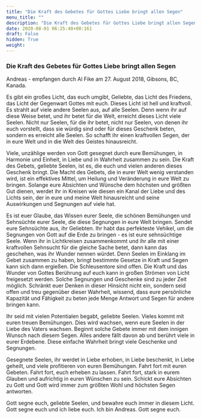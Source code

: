 ```yaml
---
title: "Die Kraft des Gebetes für Gottes Liebe bringt allen Segen"
menu_title: ""
description: "Die Kraft des Gebetes für Gottes Liebe bringt allen Segen"
date: 2020-08-01 06:25:48+00:161
draft: False
hidden: True
weight:
---
```

### Die Kraft des Gebetes für Gottes Liebe bringt allen Segen

Andreas - empfangen durch Al Fike am 27. August 2018, Gibsons, BC, Kanada.

Es gibt ein großes Licht, das euch umgibt, Geliebte, das Licht des Friedens, das Licht der Gegenwart Gottes mit euch. Dieses Licht ist hell und kraftvoll. Es strahlt auf viele andere Seelen aus, auf alle Seelen. Denn wenn ihr auf diese Weise betet, und ihr betet für die Welt, erreicht dieses Licht viele Seelen. Nicht nur Seelen, für die ihr betet, nicht nur Seelen, von denen ihr euch vorstellt, dass sie würdig sind oder für dieses Geschenk beten, sondern es erreicht alle Seelen. So schafft ihr einen kraftvollen Segen, der in eure Welt und in die Welt des Geistes hinausreicht.

Viele, unzählige werden von Gott gesegnet durch eure Bemühungen, in Harmonie und Einheit, in Liebe und in Wahrheit zusammen zu sein. Die Kraft des Gebets, geliebte Seelen, ist es, die euch und vielen anderen dieses Geschenk bringt. Die Macht des Gebets, die in eurer Welt wenig verstanden wird, ist ein effektives Mittel, um Heilung und Veränderung in eure Welt zu bringen. Solange eure Absichten und Wünsche dem höchsten und größten Gut dienen, werdet ihr in Kreisen wie diesen ein Kanal der Liebe und des Lichts sein, der in eure und meine Welt hinausreicht und seine Auswirkungen und Segnungen auf viele hat.

Es ist euer Glaube, das Wissen eurer Seele, die schönen Bemühungen und Sehnsüchte eurer Seele, die diese Segnungen in eure Welt bringen. Sendet eure Sehnsüchte aus, ihr Geliebten. Ihr habt das perfekteste Vehikel, um die Segnungen von Gott auf die Erde zu bringen - es ist eure sehnsüchtige Seele. Wenn ihr in Lichtkreisen zusammenkommt und ihr alle mit einer kraftvollen Sehnsucht für die gleiche Sache betet, dann kann das geschehen, was ihr Wunder nennen würdet. Denn Seelen im Einklang im Gebet zusammen zu haben, bringt bestimmte Gesetze in Kraft und Segen kann sich dann ergießen. Die Schleusentore sind offen. Die Kraft und das Wunder von Gottes Berührung auf euch kann in großen Strömen von Licht freigesetzt werden. Solche Segnungen und Geschenke sind zu jeder Zeit möglich. Schränkt euer Denken in dieser Hinsicht nicht ein, sondern seid offen und treu gegenüber dieser Wahrheit, wissend, dass eure persönliche Kapazität und Fähigkeit zu beten jede Menge Antwort und Segen für andere bringen kann.

Ihr seid mit vielen Potentialen begabt, geliebte Seelen. Vieles kommt mit euren treuen Bemühungen. Dies wird wachsen, wenn eure Seelen in der Liebe des Vaters wachsen. Beginnt solche Gebete immer mit dem innigen Wunsch nach diesem Segen. Alles andere fällt davon ab und berührt viele in eurer Erdebene. Diese einfache Wahrheit bringt viele Geschenke und Segnungen.

Gesegnete Seelen, ihr werdet in Liebe erhoben, in Liebe beschenkt, in Liebe geheilt, und viele profitieren von euren Bemühungen. Fahrt fort mit euren Gebeten. Fahrt fort, euch erheben zu lassen. Fahrt fort, stark in eurem Glauben und aufrichtig in euren Wünschen zu sein. Schickt eure Absichten zu Gott und Gott wird immer zum größten Wohl und höchsten Segen antworten.

Gott segne euch, geliebte Seelen, und bewahre euch immer in diesem Licht. Gott segne euch und ich liebe euch. Ich bin Andreas. Gott segne euch.
